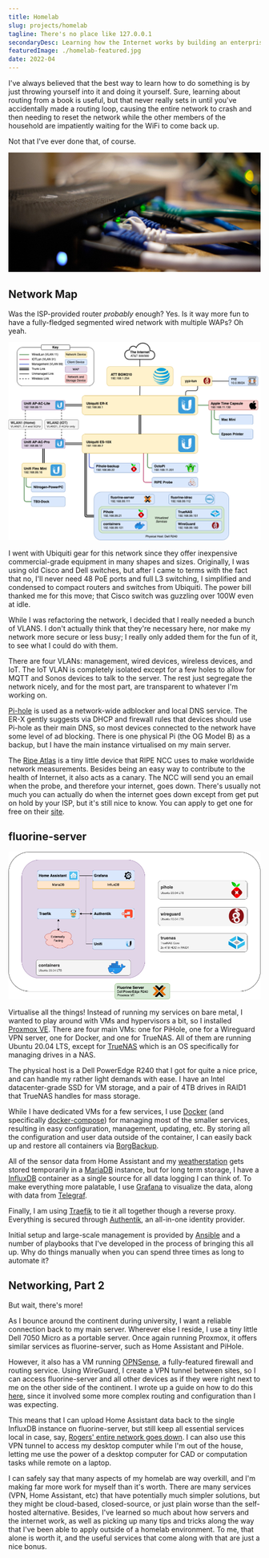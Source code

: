 ```yaml
---
title: Homelab
slug: projects/homelab
tagline: There's no place like 127.0.0.1
secondaryDesc: Learning how the Internet works by building an enterprise-grade server stack, at home
featuredImage: ./homelab-featured.jpg
date: 2022-04
---
```


I've always believed that the best way to learn how to do something is by just throwing yourself into it and doing it yourself.
Sure, learning about routing from a book is useful, but that never really sets in until you've accidentally made a routing loop, causing the entire network to crash and then needing to reset the network while the other members of the household are impatiently waiting for the WiFi to come back up.

Not that I've ever done that, of course.

![Some rather pretty Cat6 cables coming off of the ES-10X](homelab-featured.jpg)

## Network Map ##

Was the ISP-provided router *probably* enough?
Yes.
Is it way more fun to have a fully-fledged segmented wired network with multiple WAPs?
Oh yeah. 

![Network map](HomeNetworkDiagram.png)

I went with Ubiquiti gear for this network since they offer inexpensive commercial-grade equipment in many shapes and sizes.
Originally, I was using old Cisco and Dell switches, but after I came to terms with the fact that no, I'll never need 48 PoE ports and full L3 switching, I simplified and condensed to compact routers and switches from Ubiquiti.
The power bill thanked me for this move; that Cisco switch was guzzling over 100W even at idle. 

While I was refactoring the network, I decided that I really needed a bunch of VLANS.
I don't actually think that they're necessary here, nor make my network more secure or less busy; I really only added them for the fun of it, to see what I could do with them.

There are four VLANs: management, wired devices, wireless devices, and IoT. 
The IoT VLAN is completely isolated except for a few holes to allow for MQTT and Sonos devices to talk to the server.
The rest just segregate the network nicely, and for the most part, are transparent to whatever I'm working on. 

[Pi-hole](https://pi-hole.net/) is used as a network-wide adblocker and local DNS service. 
The ER-X gently suggests via DHCP and firewall rules that devices should use Pi-hole as their main DNS, so most devices connected to the network have some level of ad blocking.
There is one physical Pi (the OG Model B) as a backup, but I have the main instance virtualised on my main server.

The [Ripe Atlas](https://atlas.ripe.net/) is a tiny little device that RIPE NCC uses to make worldwide network measurements. 
Besides being an easy way to contribute to the health of Internet, it also acts as a canary.
The NCC will send you an email when the probe, and therefore your internet, goes down.
There's usually not much you can actually do when the internet goes down except from get put on hold by your ISP, but it's still nice to know. 
You can apply to get one for free on their [site](https://atlas.ripe.net/get-involved/become-a-host/).

## fluorine-server ##

![Server service map](fluorine-server.png)

Virtualise all the things!
Instead of running my services on bare metal, I wanted to play around with VMs and hypervisors a bit, so I installed [Proxmox VE](https://www.proxmox.com/en/proxmox-ve). 
There are four main VMs: one for PiHole, one for a Wireguard VPN server, one for Docker, and one for TrueNAS. 
All of them are running Ubuntu 20.04 LTS, except for [TrueNAS](https://www.truenas.com/) which is an OS specifically for managing drives in a NAS. 

The physical host is a Dell PowerEdge R240 that I got for quite a nice price, and can handle my rather light demands with ease. 
I have an Intel datacenter-grade SSD for VM storage, and a pair of 4TB drives in RAID1 that TrueNAS handles for mass storage. 

While I have dedicated VMs for a few services, I use [Docker](https://www.docker.com/) (and specifically [docker-compose](https://docs.docker.com/compose/)) for managing most of the smaller services, resulting in easy configuration, management, updating, etc.
By storing all the configuration and user data outside of the container, I can easily back up and restore all containers via [BorgBackup](https://www.borgbackup.org/).

All of the sensor data from Home Assistant and my [weatherstation](../weatherstation) gets stored temporarily in a [MariaDB](https://mariadb.org/) instance, but for long term storage, I have a [InfluxDB](https://www.influxdata.com/) container as a single source for all data logging I can think of. 
To make everything more palatable, I use [Grafana](https://grafana.com/) to visualize the data, along with data from [Telegraf](https://www.influxdata.com/time-series-platform/telegraf/). 

Finally, I am using [Traefik](https://traefik.io/traefik/) to tie it all together though a reverse proxy.
Everything is secured through [Authentik](https://goauthentik.io/), an all-in-one identity provider. 

Initial setup and large-scale management is provided by [Ansible](https://www.ansible.com/) and a number of playbooks that I've developed in the process of bringing this all up. 
Why do things manually when you can spend three times as long to automate it?

## Networking, Part 2 ##

But wait, there's more!

As I bounce around the continent during university, I want a reliable connection back to my main server. 
Wherever else I reside, I use a tiny little Dell 7050 Micro as a portable server. 
Once again running Proxmox, it offers similar services as fluorine-server, such as Home Assistant and PiHole. 

However, it also has a VM running [OPNSense](https://opnsense.org/), a fully-featured firewall and routing service. 
Using WireGuard, I create a VPN tunnel between sites, so I can access fluorine-server and all other devices as if they were right next to me on the other side of the continent. 
I wrote up a guide on how to do this [here](opnsense-wireguard-tun), since it involved some more complex routing and configuration than I was expecting.

This means that I can upload Home Assistant data back to the single InfluxDB instance on fluorine-server, but still keep all essential services local in case, say, [Rogers' entire network goes down](https://blog.cloudflare.com/cloudflares-view-of-the-rogers-communications-outage-in-canada/).
I can also use this VPN tunnel to access my desktop computer while I'm out of the house, letting me use the power of a desktop computer for CAD or computation tasks while remote on a laptop. 

I can safely say that many aspects of my homelab are way overkill, and I'm making far more work for myself than it's worth. 
There are many services (VPN, Home Assistant, etc) that have potentially much simpler solutions, but they might be cloud-based, closed-source, or just plain worse than the self-hosted alternative. 
Besides, I've learned so much about how servers and the internet work, as well as picking up many tips and tricks along the way that I've been able to apply outside of a homelab environment. 
To me, that alone is worth it, and the useful services that come along with that are just a nice bonus.
